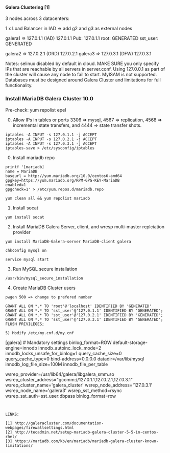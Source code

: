 #### Galera Clustering [1]
3 nodes across 3 datacenters:

1 x Load Balancer in IAD
   => add g2 and g3 as external nodes

galera1 => 127.0.1.1 (IAD)
           127.0.1.1
           Pub: 127.0.1.1
           root: GENERATED 
           sst_user: GENERATED
 
galera2 => 127.0.2.1 (ORD)
           127.0.2.1
galera3 => 127.0.3.1 (DFW)
	   127.0.3.1 

Notes: selinux disabled by default in cloud. 
       MAKE SURE you only specify IPs that are reachable by all servers in server.conf. Using 127.0.0.1 as part of the cluster will cause any node to fail to start. 
       MyISAM is not supported. 
       Databases must be designed around Galera Cluster and limitations for full functionality. 

### Install MariaDB Galera Cluster 10.0
Pre-check: yum repolist epel

00) Allow IPs in tables or ports 3306 => mysql, 4567 => replication, 4568 => incremental state transfers, and 4444 => state transfer shots. 

```
iptables -A INPUT -s 127.0.1.1 -j ACCEPT
iptables -A INPUT -s 127.0.2.1 -j ACCEPT
iptables -A INPUT -s 127.0.3.1 -j ACCEPT
iptables-save > /etc/sysconfig/iptables 
```

0) Install mariadb repo

```
printf '[mariadb]
name = MariaDB
baseurl = http://yum.mariadb.org/10.0/centos6-amd64
gpgkey=https://yum.mariadb.org/RPM-GPG-KEY-MariaDB
enabled=1
gpgcheck=1' > /etc/yum.repos.d/mariadb.repo

yum clean all && yum repolist mariadb
```

1) Install socat

```
yum install socat
```

2) Install MariaDB Galera Server, client, and wresp multi-master replciation provider 

```
yum install MariaDB-Galera-server MariaDB-client galera

chkconfig mysql on 

service mysql start 
```

3) Run MySQL secure installation

```
/usr/bin/mysql_secure_installation
```

4) Create MariaDB Cluster users

```
pwgen 500 => change to prefered number

GRANT ALL ON *.* TO 'root'@'localhost' IDENTIFIED BY 'GENERATED'
GRANT ALL ON *.* TO 'sst_user'@'127.0.1.1' IDENTIFIED BY 'GENERATED';
GRANT ALL ON *.* TO 'sst_user'@'127.0.2.1' IDENTIFIED BY 'GENERATED';
GRANT ALL ON *.* TO 'sst_user'@'127.0.3.1' IDENTIFIED BY 'GENERATED';
FLUSH PRIVILEGES;

5) Modify /etc/my.cnf.d/my.cnf

```
[galera]
\# Mandatory settings
binlog_format=ROW
default-storage-engine=innodb
innodb_autoinc_lock_mode=2
innodb_locks_unsafe_for_binlog=1
query_cache_size=0
query_cache_type=0
bind-address=0.0.0.0
datadir=/var/lib/mysql
innodb_log_file_size=100M
innodb_file_per_table

wsrep_provider=/usr/lib64/galera/libgalera_smm.so
wsrep_cluster_address="gcomm://127.0.1.1,127.0.2.1,127.0.3.1"
wsrep_cluster_name='galera_cluster'
wsrep_node_address='127.0.3.1'
wsrep_node_name='galera3'
wsrep_sst_method=rsync
wsrep_sst_auth=sst_user:dbpass
binlog_format=row
```


LINKS:

[1] http://galeracluster.com/documentation-webpages/firewallsettings.html
[2] http://tecadmin.net/setup-mariadb-galera-cluster-5-5-in-centos-rhel/
[3] https://mariadb.com/kb/en/mariadb/mariadb-galera-cluster-known-limitations/
